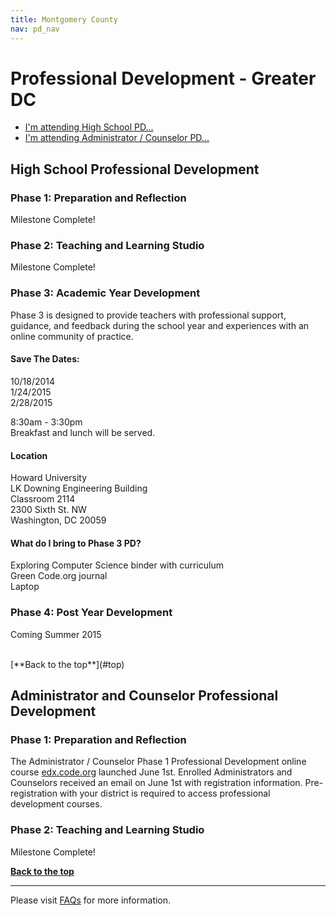 ```yaml
---
title: Montgomery County
nav: pd_nav
---
```

<a id="top"></a>

# Professional Development - Greater DC

- [I'm attending High School PD...](#hs)
- [I'm attending Administrator / Counselor PD...](#admin)

<a id="hs"></a>

## High School Professional Development

### Phase 1: Preparation and Reflection

Milestone Complete!

### Phase 2: Teaching and Learning Studio

Milestone Complete!

### Phase 3: Academic Year Development

Phase 3 is designed to provide teachers with professional support, guidance, and feedback during the school year and experiences with an online community of practice.

#### Save The Dates: ####

10/18/2014
<br />
1/24/2015
<br />
2/28/2015

8:30am - 3:30pm
<br />
Breakfast and lunch will be served. 

#### Location ####
Howard University
<br />
LK Downing Engineering Building 
<br />
Classroom 2114
<br />
2300 Sixth St. NW
<br />
Washington, DC 20059

#### What do I bring to Phase 3 PD? ####
Exploring Computer Science binder with curriculum
<br />
Green Code.org journal
<br />
Laptop

### Phase 4: Post Year Development
Coming Summer 2015 

<br/>
[**Back to the top**](#top)

<a id="admin"></a>
## Administrator and Counselor Professional Development

### Phase 1: Preparation and Reflection
The Administrator / Counselor Phase 1 Professional Development online course [edx.code.org](http://edx.code.org) launched June 1st. Enrolled Administrators and Counselors received an email on June 1st with registration information. Pre-registration with your district is required to access professional development courses.
 
### Phase 2: Teaching and Learning Studio

Milestone Complete!

[**Back to the top**](#top)


----------
Please visit [FAQs](/educate/pd/faq) for more information.

<br />
<br />
